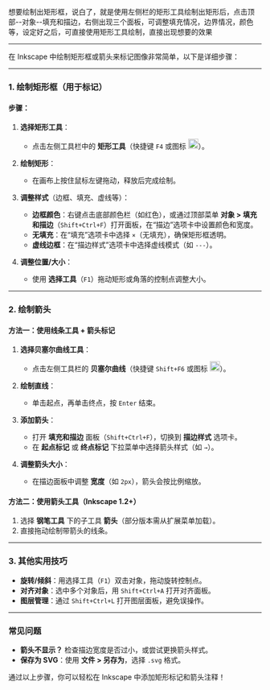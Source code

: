 


想要绘制出矩形框，说白了，就是使用左侧栏的矩形工具绘制出矩形后，点击顶部--对象--填充和描边，右侧出现三个面板，可调整填充情况，边界情况，颜色等，设定好之后，可直接使用矩形工具绘制，直接出现想要的效果

---

在 Inkscape 中绘制矩形框或箭头来标记图像非常简单，以下是详细步骤：

---

### **1. 绘制矩形框（用于标记）**
#### **步骤：**
1. **选择矩形工具**：  
   - 点击左侧工具栏中的 **矩形工具**（快捷键 `F4` 或图标 <img src="https://inkscape.org/doc/resources/toolboxes/rectangle.svg" width="20">）。

2. **绘制矩形**：  
   - 在画布上按住鼠标左键拖动，释放后完成绘制。

3. **调整样式**（边框、填充、虚线等）：  
   - **边框颜色**：右键点击底部颜色栏（如红色），或通过顶部菜单 **对象 > 填充和描边**（`Shift+Ctrl+F`）打开面板，在“描边”选项卡中设置颜色和宽度。
   - **无填充**：在“填充”选项卡中选择 `×`（无填充），确保矩形框透明。
   - **虚线边框**：在“描边样式”选项卡中选择虚线模式（如 `---`）。

4. **调整位置/大小**：  
   - 使用 **选择工具**（`F1`）拖动矩形或角落的控制点调整大小。

---

### **2. 绘制箭头**
#### **方法一：使用线条工具 + 箭头标记**
1. **选择贝塞尔曲线工具**：  
   - 点击左侧工具栏的 **贝塞尔曲线**（快捷键 `Shift+F6` 或图标 <img src="https://inkscape.org/doc/resources/toolboxes/pencil.svg" width="20">）。

2. **绘制直线**：  
   - 单击起点，再单击终点，按 `Enter` 结束。

3. **添加箭头**：  
   - 打开 **填充和描边** 面板（`Shift+Ctrl+F`），切换到 **描边样式** 选项卡。
   - 在 **起点标记** 或 **终点标记** 下拉菜单中选择箭头样式（如 `→`）。

4. **调整箭头大小**：  
   - 在描边面板中调整 **宽度**（如 `2px`），箭头会按比例缩放。

#### **方法二：使用箭头工具（Inkscape 1.2+）**
1. 选择 **钢笔工具** 下的子工具 **箭头**（部分版本需从扩展菜单加载）。
2. 直接拖动绘制带箭头的线条。

---

### **3. 其他实用技巧**
- **旋转/倾斜**：用选择工具（`F1`）双击对象，拖动旋转控制点。
- **对齐对象**：选中多个对象后，用 `Shift+Ctrl+A` 打开对齐面板。
- **图层管理**：通过 `Shift+Ctrl+L` 打开图层面板，避免误操作。

---

### **常见问题**
- **箭头不显示？** 检查描边宽度是否过小，或尝试更换箭头样式。
- **保存为 SVG**：使用 **文件 > 另存为**，选择 `.svg` 格式。

通过以上步骤，你可以轻松在 Inkscape 中添加矩形标记和箭头注释！
